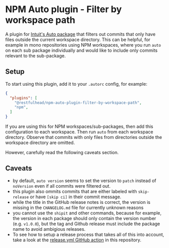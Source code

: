 # NPM Auto plugin - Filter by workspace path

A plugin for [Intuit's Auto package](https://github.com/intuit/auto) that filters out commits that only have files outside the current 
workspace directory. This can be helpful, for example in mono repositories using NPM workspaces, where you run `auto` on each sub package 
individually and would like to include only commits relevant to the sub-package.

## Setup

To start using this plugin, add it to your `.autorc` config, for example:

```json
{
  "plugins": [
    "@restfulhead/npm-auto-plugin-filter-by-workspace-path",
    "npm",
  ]
}
```

If you are using this for NPM workspaces/sub-packages, then add this configuration to each workspace. Then run `auto` from each workspace 
directory. Observe that commits with only files from directories outside the workspace directory are omitted.

However, carefully read the following caveats section.

## Caveats

* by default, `auto version` seems to set the version to `patch` instead of `noVersion` even if all commits were filtered out.
* this plugin also ommits commits that are either labeled with `skip-release` or have `[skip ci]` in their commit message.
* while the title in the GitHub release notes is correct, the version is missing in the `CHANGELOG.md` file for currently unknown reasons
* you cannot use the `shipit` and other commands, because for example, the version in each package should only contain the version number 
  (e.g. `v1.0.0`), but the tag and Github release must include the package name to avoid ambigious releases.
* To see how to setup a release process that takes all of this into account, take a look at the 
[release.yml GitHub action](../../.github/workflows/release.yml) in this repository.
